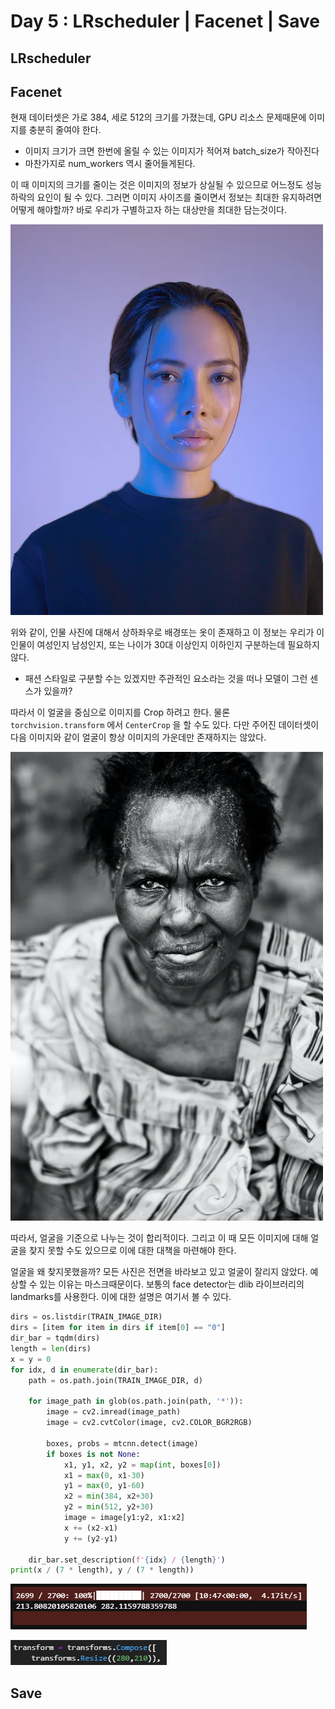 # Day 5 : LRscheduler \| Facenet \| Save

## LRscheduler







## Facenet

현재 데이터셋은 가로 384, 세로 512의 크기를 가졌는데, GPU 리소스 문제때문에 이미지를 충분히 줄여야 한다.

* 이미지 크기가 크면 한번에 올릴 수 있는 이미지가 적어져 batch\_size가 작아진다
* 마찬가지로 num\_workers 역시 줄어들게된다.

이 때 이미지의 크기를 줄이는 것은 이미지의 정보가 상실될 수 있으므로 어느정도 성능 하락의 요인이 될 수 있다. 그러면 이미지 사이즈를 줄이면서 정보는 최대한 유지하려면 어떻게 해야할까? 바로 우리가 구별하고자 하는 대상만을 최대한 담는것이다.

![&#xC778;&#xBB3C; &#xC0AC;&#xC9C4; &#xC608;&#xC2DC;](../../../.gitbook/assets/image%20%281017%29.png)

위와 같이, 인물 사진에 대해서 상하좌우로 배경또는 옷이 존재하고 이 정보는 우리가 이 인물이 여성인지 남성인지, 또는 나이가 30대 이상인지 이하인지 구분하는데 필요하지 않다.

* 패션 스타일로 구분할 수는 있겠지만 주관적인 요소라는 것을 떠나 모델이 그런 센스가 있을까?

따라서 이 얼굴을 중심으로 이미지를 Crop 하려고 한다. 물론 `torchvision.transform` 에서 `CenterCrop` 을 할 수도 있다. 다만 주어진 데이터셋이 다음 이미지와 같이 얼굴이 항상 이미지의 가운데만 존재하지는 않았다.

![](../../../.gitbook/assets/image%20%281014%29.png)

따라서, 얼굴을 기준으로 나누는 것이 합리적이다. 그리고 이 때 모든 이미지에 대해 얼굴을 찾지 못할 수도 있으므로 이에 대한 대책을 마련해야 한다.

얼굴을 왜 찾지못했을까? 모든 사진은 전면을 바라보고 있고 얼굴이 잘리지 않았다. 예상할 수 있는 이유는 마스크때문이다. 보통의 face detector는 dlib 라이브러리의 landmarks를 사용한다. 이에 대한 설명은 여기서 볼 수 있다.

```python
dirs = os.listdir(TRAIN_IMAGE_DIR)
dirs = [item for item in dirs if item[0] == "0"]
dir_bar = tqdm(dirs)
length = len(dirs)
x = y = 0
for idx, d in enumerate(dir_bar):
    path = os.path.join(TRAIN_IMAGE_DIR, d)
    
    for image_path in glob(os.path.join(path, '*')):
        image = cv2.imread(image_path)
        image = cv2.cvtColor(image, cv2.COLOR_BGR2RGB)
    
        boxes, probs = mtcnn.detect(image)
        if boxes is not None:
            x1, y1, x2, y2 = map(int, boxes[0])
            x1 = max(0, x1-30)
            y1 = max(0, y1-60)
            x2 = min(384, x2+30)
            y2 = min(512, y2+30)
            image = image[y1:y2, x1:x2]
            x += (x2-x1) 
            y += (y2-y1) 
        
    dir_bar.set_description(f'{idx} / {length}')
print(x / (7 * length), y / (7 * length))
```



![](../../../.gitbook/assets/image%20%281016%29.png)

![](../../../.gitbook/assets/image%20%281015%29.png)





## Save

